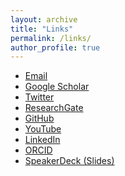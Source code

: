 ```yaml
---
layout: archive
title: "Links"
permalink: /links/
author_profile: true
---
```



- <i class="fas fa-fw fa-envelope" aria-hidden="true"></i> [Email](mailto:sean.kavanagh.19@ucl.ac.uk)
- <i class="fas fa-fw fa-graduation-cap" aria-hidden="true"></i> [Google Scholar](https://bit.ly/3pBMxOG)
- <i class="fab fa-fw fa-twitter" aria-hidden="true"></i> [Twitter](https://twitter.com/Kavanagh_Sean_)
- <i class="fab fa-fw fa-researchgate" aria-hidden="true"></i> [ResearchGate](https://www.researchgate.net/profile/Sean-Kavanagh-3)
- <i class="fab fa-fw fa-github" aria-hidden="true"></i> [GitHub](https://github.com/kavanase)
- <i class="fab fa-fw fa-youtube" aria-hidden="true"></i> [YouTube](https://www.youtube.com/SeánRKavanagh)
- <i class="fab fa-fw fa-linkedin" aria-hidden="true"></i> [LinkedIn](https://www.linkedin.com/in/seankav/)
- <i class="ai ai-orcid-square ai-fw" aria-hidden="true"></i> [ORCID](https://orcid.org/0000-0003-4577-9647)
- <i class="fab fa-slideshare" aria-hidden="true"></i> [SpeakerDeck (Slides)](http://speakerdeck.com/kavanase)
